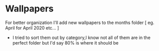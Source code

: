 # Wallpapers


For better organization I'll add new wallpapers to the months folder [ eg. April for April 2020 etc... ]

  - I tried to sort them out by category,I know not all of them are in the perfect folder but I'd say 80% is where it should         be

